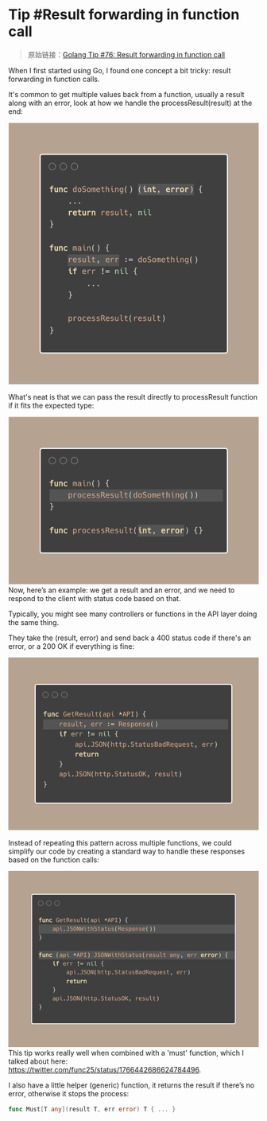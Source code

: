 # Tip #Result forwarding in function call

> 原始链接：[Golang Tip #76: Result forwarding in function call](https://twitter.com/func25/status/1779128931586850890)

When I first started using Go, I found one concept a bit tricky: result forwarding in function calls.

It's common to get multiple values back from a function, usually a result along with an error, look at how we handle the processResult(result) at the end:

![tips076-img1](./images/076/tips076-img1.png)

What's neat is that we can pass the result directly to processResult function if it fits the expected type:

![tips076-img2](./images/076/tips076-img2.png)
Now, here’s an example: we get a result and an error, and we need to respond to the client with status code based on that.

Typically, you might see many controllers or functions in the API layer doing the same thing.

They take the (result, error) and send back a 400 status code if there's an error, or a 200 OK if everything is fine:

![tips076-img3](./images/076/tips076-img3.png)

Instead of repeating this pattern across multiple functions, we could simplify our code by creating a standard way to handle these responses based on the function calls:

![tips076-img4](./images/076/tips076-img4.png)
This tip works really well when combined with a 'must' function, which I talked about here: https://twitter.com/func25/status/1766442686624784496.

I also have a little helper (generic) function, it returns the result if there’s no error, otherwise it stops the process:

```go
func Must[T any](result T, err error) T { ... }
```
